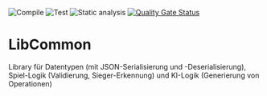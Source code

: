 ![Compile](https://github.com/SoPra-Team-17/LibCommon/workflows/Compile/badge.svg)
![Test](https://github.com/SoPra-Team-17/LibCommon/workflows/Test/badge.svg)
![Static analysis](https://github.com/SoPra-Team-17/LibCommon/workflows/Static%20analysis/badge.svg)
[![Quality Gate Status](https://sonarcloud.io/api/project_badges/measure?project=SoPra-Team-17_LibCommon&metric=alert_status)](https://sonarcloud.io/dashboard?id=SoPra-Team-17_LibCommon)

# LibCommon
Library für Datentypen (mit JSON-Serialisierung und -Deserialisierung), Spiel-Logik (Validierung, Sieger-Erkennung) und KI-Logik (Generierung von Operationen)
